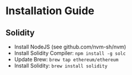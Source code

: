# Installation Guide

## Solidity

- Install NodeJS (see github.com/nvm-sh/nvm)
- Install Solidity Compiler: `npm install -g solc`
- Update Brew: `brew tap ethereum/ethereum`
- Install Solidity: `brew install solidity`
